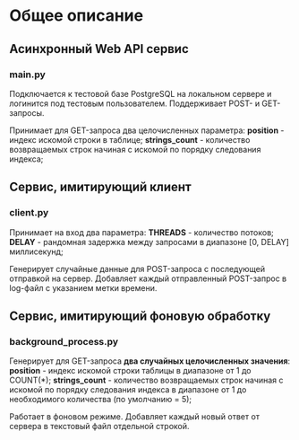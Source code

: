 # Общее описание
## Асинхронный Web API сервис
### main.py
Подключается к тестовой базе PostgreSQL на локальном сервере и логинится под тестовым пользователем.
Поддерживает POST- и GET-запросы.

Принимает для GET-запроса два целочисленных параметра:
**position** - индекс искомой строки в таблице;
**strings_count** - количество возвращаемых строк начиная с искомой по порядку следования индекса;

## Сервис, имитирующий клиент
### client.py
Принимает на вход два параметра:
**THREADS** - количество потоков;
**DELAY** - рандомная задержка между запросами в диапазоне [0, DELAY] миллисекунд;

Генерирует случайные данные для POST-запроса с последующей отправкой на сервер.
Добавляет каждый отправленный POST-запрос в log-файл с указанием метки времени.

## Сервис, имитирующий фоновую обработку
### background_process.py
Генерирует для GET-запроса **два случайных целочисленных значения**:
**position** - индекс искомой строки таблицы в диапазоне от 1 до COUNT(*);
**strings_count** - количество возвращаемых строк начиная с искомой по порядку следования индекса в диапазоне от 1 до необходимого количества (по умолчанию = 5);

Работает в фоновом режиме.
Добавляет каждый новый ответ от сервера в текстовый файл отдельной строкой.

